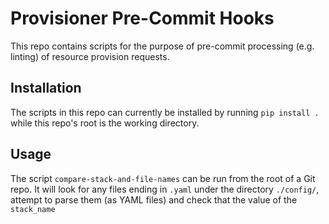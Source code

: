 # Provisioner Pre-Commit Hooks
This repo contains scripts for the purpose of pre-commit processing
(e.g. linting) of resource provision requests.

## Installation 

The scripts in this repo can currently be installed by running
`pip install .` while this repo's root is the working directory.

## Usage

The script `compare-stack-and-file-names` can be run from the root of
a Git repo. It will look for any files ending in `.yaml` under the
directory `./config/`, attempt to parse them (as YAML files) and check
that the value of the `stack_name` 
